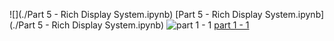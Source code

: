 ![](./Part 5 - Rich Display System.ipynb)
[Part 5 - Rich Display System.ipynb](./Part 5 - Rich Display System.ipynb)
![part 1 - 1](./part1.ipynb)
[part 1 - 1](./part1.ipynb)

